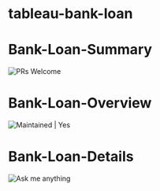 # tableau-bank-loan
<p align="center">
<h1> Bank-Loan-Summary </h1>
<img alt="PRs Welcome" src="https://i.ibb.co/FxddgnS/Bank-Loan-Summary.png" />
<h1> Bank-Loan-Overview </h1>
<img alt="Maintained | Yes" src="https://i.ibb.co/3WRMykk/Bank-Loan-Overview.png" />
<h1> Bank-Loan-Details </h1>
<img alt="Ask me anything" src="https://i.ibb.co/T1SxrGg/Bank-Loan-Details.png" />


</p>